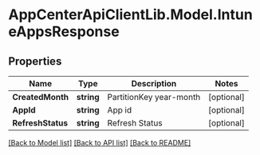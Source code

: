 # AppCenterApiClientLib.Model.IntuneAppsResponse
## Properties

Name | Type | Description | Notes
------------ | ------------- | ------------- | -------------
**CreatedMonth** | **string** | PartitionKey year-month | [optional] 
**AppId** | **string** | App id | [optional] 
**RefreshStatus** | **string** | Refresh Status | [optional] 

[[Back to Model list]](../README.md#documentation-for-models) [[Back to API list]](../README.md#documentation-for-api-endpoints) [[Back to README]](../README.md)

